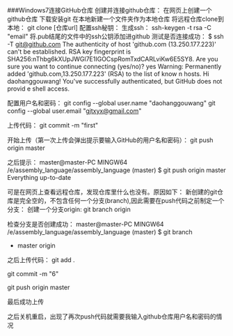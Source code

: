 ###Windows7连接GitHub仓库
创建并连接github仓库：
在网页上创建一个github仓库
下载安装git
在本地新建一个文件夹作为本地仓库
将远程仓库clone到本地：
    git clone [仓库url]
配置ssh秘钥：
生成ssh：
    ssh-keygen -t rsa -C "email"
将.pub结尾的文件中的ssh公钥添加进github
测试是否连接成功：
    $ ssh -T git@github.com
    The authenticity of host 'github.com (13.250.177.223)' can't be established.
    RSA key fingerprint is SHA256:nThbg6kXUpJWGl7E1IGOCspRomTxdCARLviKw6E5SY8.
    Are you sure you want to continue connecting (yes/no)? yes
    Warning: Permanently added 'github.com,13.250.177.223' (RSA) to the list of know   n hosts.
    Hi daohanggouwang! You've successfully authenticated, but GitHub does not provid   e shell access.
    

配置用户名和密码：
git config --global user.name "daohanggouwang"
git config --global user.email "gjtxyx@gmail.com"


上传代码：
 git commit -m "first"
 
 开始上传（第一次上传会弹出提示要输入GitHub的用户名和密码）：
 git push origin master
 
 之后提示：
 master@master-PC MINGW64 /e/assembly_language/assembly_language (master)
$ git push origin master
Everything up-to-date


可是在网页上查看远程仓库，发现仓库里什么也没有。原因如下：
新创建的git仓库是完全空的，不包含任何一个分支(branch),因此需要在push代码之前制定一个分支：
创建一个分支origin:
 git branch origin

 
 检查分支是否创建成功：
 master@master-PC MINGW64 /e/assembly_language/assembly_language (master)
$ git branch
* master
  origin
  
之后上传代码：
git add .

git commit -m "6"

git push origin master

最后成功上传


之后关机重启，出现了再次push代码就需要我输入github仓库用户名和密码的情况  